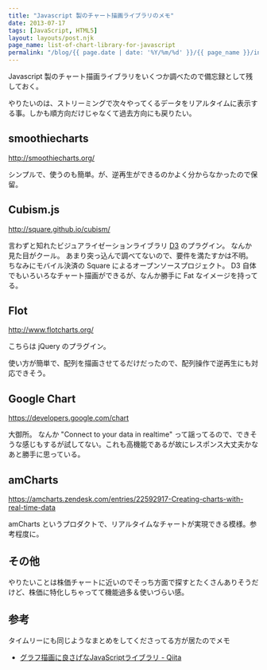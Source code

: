 ```yaml
---
title: "Javascript 製のチャート描画ライブラリのメモ"
date: 2013-07-17
tags: [JavaScript, HTML5]
layout: layouts/post.njk
page_name: list-of-chart-library-for-javascript
permalink: "/blog/{{ page.date | date: '%Y/%m/%d' }}/{{ page_name }}/index.html"
---
```

Javascript 製のチャート描画ライブラリをいくつか調べたので備忘録として残しておく。
<!--more-->
やりたいのは、ストリーミングで次々やってくるデータをリアルタイムに表示する事。しかも順方向だけじゃなくて過去方向にも戻りたい。

## smoothiecharts

http://smoothiecharts.org/

シンプルで、使うのも簡単。が、逆再生ができるのかよく分からなかったので保留。

## Cubism.js

http://square.github.io/cubism/

言わずと知れたビジュアライゼーションライブラリ [D3](http://d3js.org/) のプラグイン。
なんか見た目がクール。
あまり突っ込んで調べてないので、要件を満たすかは不明。
ちなみにモバイル決済の Square によるオープンソースプロジェクト。
D3 自体でもいろいろなチャート描画ができるが、なんか勝手に Fat なイメージを持ってる。

## Flot

http://www.flotcharts.org/

こちらは jQuery のプラグイン。

使い方が簡単で、配列を描画させてるだけだったので、配列操作で逆再生にも対応できそう。

## Google Chart

https://developers.google.com/chart

大御所。
なんか "Connect to your data in realtime" って謡ってるので、できそうな感じもするが試してない。これも高機能であるが故にレスポンス大丈夫かなあと勝手に思っている。
 

## amCharts

https://amcharts.zendesk.com/entries/22592917-Creating-charts-with-real-time-data

amCharts というプロダクトで、リアルタイムなチャートが実現できる模様。参考程度に。

## その他

やりたいことは株価チャートに近いのでそっち方面で探すとたくさんありそうだけど、株価に特化しちゃってて機能過多＆使いづらい感。

## 参考

タイムリーにも同じようなまとめをしてくださってる方が居たのでメモ

* [グラフ描画に良さげなJavaScriptライブラリ - Qiita](http://qiita.com/hurutoriya/items/727296839a2ec638fdc4)
